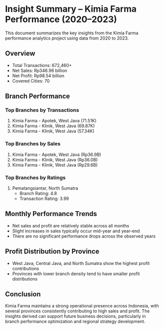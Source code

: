 # Insight Summary – Kimia Farma Performance (2020–2023)

This document summarizes the key insights from the Kimia Farma performance analytics project using data from 2020 to 2023.

## Overview
- Total Transactions: 672,460+
- Net Sales: Rp346.96 billion
- Net Profit: Rp98.54 billion
- Covered Cities: 70

## Branch Performance

### Top Branches by Transactions
1. Kimia Farma - Apotek, West Java (71.51K)
2. Kimia Farma - Klinik, West Java (69.87K)
3. Kimia Farma - Klinik, West Java (57.34K)

### Top Branches by Sales
1. Kimia Farma - Apotek, West Java (Rp36.9B)
2. Kimia Farma - Klinik, West Java (Rp36.0B)
3. Kimia Farma - Klinik, West Java (Rp29.6B)

### Top Branches by Ratings
1. Pematangsiantar, North Sumatra  
   - Branch Rating: 4.8  
   - Transaction Rating: 3.99 

## Monthly Performance Trends
- Net sales and profit are relatively stable across all months
- Slight increases in sales typically occur mid-year and year-end
- There are no significant performance drops across the observed years

## Profit Distribution by Province
- West Java, Central Java, and North Sumatra show the highest profit contributions
- Provinces with lower branch density tend to have smaller profit distributions

## Conclusion
Kimia Farma maintains a strong operational presence across Indonesia, with several provinces consistently contributing to high sales and profit. The insights derived can support future business decisions, particularly in branch performance optimization and regional strategy development.
